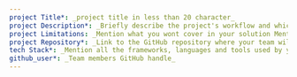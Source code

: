 ```yaml
---
project Title*: _project title in less than 20 character_
project Description*: _Briefly describe the project's workflow and which problem statement you are addressing to._
project Limitations: _Mention what you wont cover in your solution Mention future works possible on the project_
project Repository*: _Link to the GitHub repository where your team will be contributing code_
tech Stack*: _Mention all the frameworks, languages and tools used by your project_
github_user*: _Team members GitHub handle_
---
```

